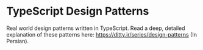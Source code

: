 # TypeScript Design Patterns
Real world design patterns written in TypeScript. Read a deep, detailed explanation of these patterns here: https://ditty.ir/series/design-patterns (In Persian).
